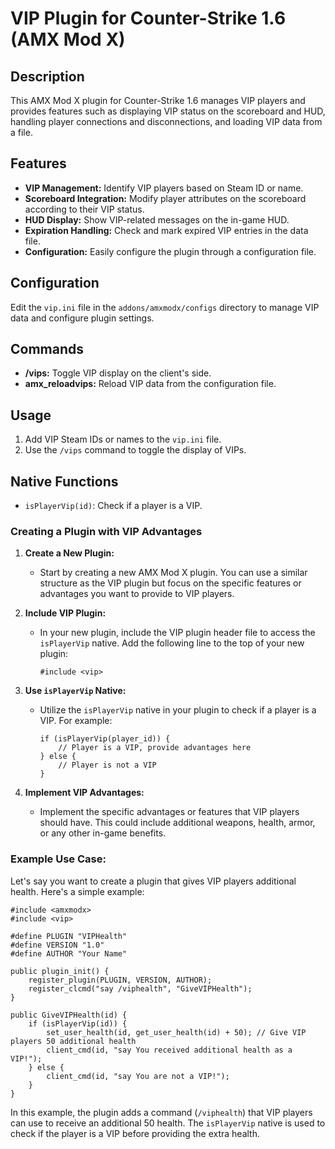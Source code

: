# VIP Plugin for Counter-Strike 1.6 (AMX Mod X)

## Description
This AMX Mod X plugin for Counter-Strike 1.6 manages VIP players and provides features such as displaying VIP status on the scoreboard and HUD, handling player connections and disconnections, and loading VIP data from a file.

## Features
- **VIP Management:** Identify VIP players based on Steam ID or name.
- **Scoreboard Integration:** Modify player attributes on the scoreboard according to their VIP status.
- **HUD Display:** Show VIP-related messages on the in-game HUD.
- **Expiration Handling:** Check and mark expired VIP entries in the data file.
- **Configuration:** Easily configure the plugin through a configuration file.

## Configuration
Edit the `vip.ini` file in the `addons/amxmodx/configs` directory to manage VIP data and configure plugin settings.

## Commands
- **/vips:** Toggle VIP display on the client's side.
- **amx_reloadvips:** Reload VIP data from the configuration file.

## Usage
1. Add VIP Steam IDs or names to the `vip.ini` file.
2. Use the `/vips` command to toggle the display of VIPs.

## Native Functions
- `isPlayerVip(id)`: Check if a player is a VIP.

### Creating a Plugin with VIP Advantages

1. **Create a New Plugin:**
   - Start by creating a new AMX Mod X plugin. You can use a similar structure as the VIP plugin but focus on the specific features or advantages you want to provide to VIP players.

2. **Include VIP Plugin:**
   - In your new plugin, include the VIP plugin header file to access the `isPlayerVip` native. Add the following line to the top of your new plugin:
     ```pawn
     #include <vip>
     ```

3. **Use `isPlayerVip` Native:**
   - Utilize the `isPlayerVip` native in your plugin to check if a player is a VIP. For example:
     ```pawn
     if (isPlayerVip(player_id)) {
         // Player is a VIP, provide advantages here
     } else {
         // Player is not a VIP
     }
     ```

4. **Implement VIP Advantages:**
   - Implement the specific advantages or features that VIP players should have. This could include additional weapons, health, armor, or any other in-game benefits.

### Example Use Case:

Let's say you want to create a plugin that gives VIP players additional health. Here's a simple example:

```pawn
#include <amxmodx>
#include <vip>

#define PLUGIN "VIPHealth"
#define VERSION "1.0"
#define AUTHOR "Your Name"

public plugin_init() {
    register_plugin(PLUGIN, VERSION, AUTHOR);
    register_clcmd("say /viphealth", "GiveVIPHealth");
}

public GiveVIPHealth(id) {
    if (isPlayerVip(id)) {
        set_user_health(id, get_user_health(id) + 50); // Give VIP players 50 additional health
        client_cmd(id, "say You received additional health as a VIP!");
    } else {
        client_cmd(id, "say You are not a VIP!");
    }
}
```

In this example, the plugin adds a command (`/viphealth`) that VIP players can use to receive an additional 50 health. The `isPlayerVip` native is used to check if the player is a VIP before providing the extra health.